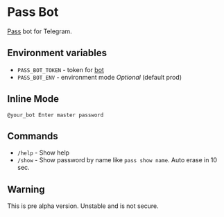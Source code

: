 # Pass Bot
[Pass](https://www.passwordstore.org/) bot for Telegram.

## Environment variables
- `PASS_BOT_TOKEN` - token for [bot](https://core.telegram.org/bots/api#authorizing-your-bot)
- `PASS_BOT_ENV` - environment mode _Optional_ (default prod)

## Inline Mode
`@your_bot Enter master password`

## Commands
- `/help` - Show help
- `/show` - Show password by name like `pass show name`. Auto erase in 10 sec.

## Warning
This is pre alpha version. Unstable and is not secure.
